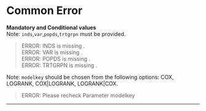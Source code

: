 # Common Error
**Mandatory and Conditional values**<br>
Note: `inds`,`var`,`popds`,`trtgrpn` must be provided. <br>
>ERROR: INDS is missing .<br>
>ERROR: VAR is missing .<br>
>ERROR: POPDS is missing .<br>
>ERROR: TRTGRPN is missing .<br>

Note: `modelkey` should be chosen from the following options: COX, LOGRANK, COX|LOGRANK, LOGRANK|COX.
>ERROR: Please recheck Parameter modelkey <br>

---

